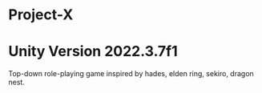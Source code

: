 # Project-X
# Unity Version 2022.3.7f1

Top-down role-playing game inspired by hades, elden ring, sekiro, dragon nest.
